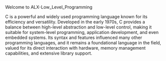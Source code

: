 Welcome to ALX-Low_Level_Programming

C is a powerful and widely used programming language known for its efficiency and versatility. Developed in the early 1970s, C provides a balance between high-level abstraction and low-level control, making it suitable for system-level programming, application development, and even embedded systems. Its syntax and features influenced many other programming languages, and it remains a foundational language in the field, valued for its direct interaction with hardware, memory management capabilities, and extensive library support.
